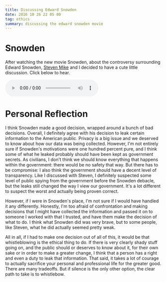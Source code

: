 ```yaml
---
title: Discussing Edward Snowden 
date: 2016 10 26 22 05 00
tag: ethics
summary: discussing the edward snowden movie
---
```


# Snowden

After watching the new movie Snowden, about the controversy surrounding Edward 
Snowden, [Steven Mike](https://stevemikecsethics.wordpress.com) and I decided to 
have a cute little discussion. Click below to hear.  
  
<audio controls>
    <source src="/static/podcast.m4a" type="audio/mpeg">
	Your browser does not support the audio element.
</audio>
  

# Personal Reflection

I think Snowden made a good decision, wrapped around a bunch of bad decisions. Overall,
I definitely agree with his decision to leak certain information to the American 
public. Privacy is a big issue and we deserved to know about how our data was 
being collected. However, I'm not entirely sure if Snowden's motivations were
one hundred percent pure, and I think some of what he leaked probably should have 
been kept as government secrets. As civilians, I don't think we should know everything
that happens within the government: there would be no safety that way. But there 
has to be compromise: I also think the government should have a decent level of
transparency. Like I discussed with Steven, I definitely suspected
some level of public spying from the government before the Snowden debacle, but
the leaks still changed the way I view our government. It's a lot different to 
suspect the worst and actually being proven correct.  
  

However, if I were in Snowden's place, I'm not sure if I would have handled it 
any differently. Honestly, I'm too afraid of confrontation and making decisions
that I might have collected the information and passed it on to someone I 
worked with that I trusted, and have them make the decision of what to do. I think 
what Snowden did was very brave, but to some people, like Steven, what he did actually
seemed pretty weak.   
  

All in all, if I had to make one decision out of all of this, it would be that
whistleblowing is the ethical thing to do. If there is very clearly shady stuff 
going on, and the public should or deserves to know about it, for their own 
sake or in order to make a greater change, I think that a person has a right and even a 
duty to leak that information. That said, it takes a lot of courage to actually 
sacrifice your personal and professional life for the greater good. There are 
many tradeoffs. But if silence is the only other option, the clear path to take is to
whistlebow. 


